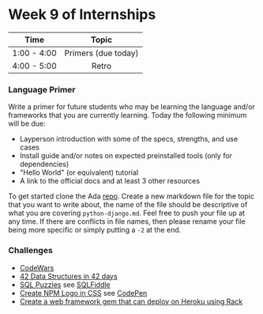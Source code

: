# Week 9 of Internships

| Time       | Topic |
|:----------:|:--------------------------------:|
|1:00 - 4:00 | Primers (due today) |
|4:00 - 5:00 | Retro   |

### Language Primer
Write a primer for future students who may be learning the language and/or frameworks
that you are currently learning. Today the following minimum will be due:

- Layperson introduction with some of the specs, strengths, and use cases
- Install guide and/or notes on expected preinstalled tools (only for dependencies)
- "Hello World" (or equivalent) tutorial
- A link to the official docs and at least 3 other resources

To get started clone the Ada [repo](https://github.com/Ada-Developers-Academy/primers).
Create a new markdown file for the topic that you want to write about, the name
of the file should be descriptive of what you are covering `python-django.md`.
Feel free to push your file up at any time. If there are conflicts in file names,
then please rename your file being more specific or simply putting a `-2` at the end.

### Challenges

- [CodeWars](www.codewars.com/r/XpUQUA)
- [42 Data Structures in 42 days](http://blahah.net/2013/08/18/data-structures-challenge/)
- [SQL Puzzles](http://books.google.com/books?id=krv8CUJU44sC&printsec=frontcover&dq=sql+puzzles+celko&hl=en&ei=K0oiTYvAMJmrnAfE0qnPDQ&sa=X&oi=book_result&ct=result&resnum=1&ved=0CCoQ6AEwAA#v=onepage&q&f=true) see [SQLFiddle](http://www.sqlfiddle.com/)
- [Create NPM Logo in CSS](http://css-tricks.com/forums/topic/a-random-saturday-css-challenge/) see [CodePen](http://codepen.io/)
- [Create a web framework gem that can deploy on Heroku using Rack](http://rack.github.io/)
